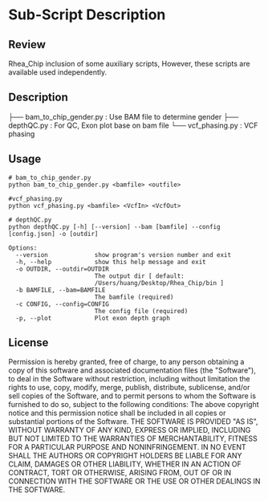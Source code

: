 ﻿
# Sub-Script Description


## Review

Rhea_Chip inclusion of some auxiliary scripts, However, these scripts are available used independently.

## Description

├── bam_to_chip_gender.py : Use BAM file to determine gender
├── depthQC.py : For QC, Exon plot base on bam file
└── vcf_phasing.py : VCF phasing

## Usage
```
# bam_to_chip_gender.py
python bam_to_chip_gender.py <bamfile> <outfile>

#vcf_phasing.py
python vcf_phasing.py <bamfile> <VcfIn> <VcfOut>

# depthQC.py 
python depthQC.py [-h] [--version] --bam [bamfile] --config [config.json] -o [outdir]

Options:
  --version             show program's version number and exit
  -h, --help            show this help message and exit
  -o OUTDIR, --outdir=OUTDIR
                        The output dir [ default:
                        /Users/huang/Desktop/Rhea_Chip/bin ]
  -b BAMFILE, --bam=BAMFILE
                        The bamfile (required)
  -c CONFIG, --config=CONFIG
                        The config file (required)
  -p, --plot            Plot exon depth graph

```

## License

Permission is hereby granted, free of charge, to any person obtaining a copy of this software and associated documentation files (the "Software"), to deal in the Software without restriction, including without limitation the rights to use, copy, modify, merge, publish, distribute, sublicense, and/or sell copies of the Software, and to permit persons to whom the Software is furnished to do so, subject to the following conditions:
The above copyright notice and this permission notice shall be included in all copies or substantial portions of the Software.
THE SOFTWARE IS PROVIDED "AS IS", WITHOUT WARRANTY OF ANY KIND, EXPRESS OR IMPLIED, INCLUDING BUT NOT LIMITED TO THE WARRANTIES OF MERCHANTABILITY, FITNESS FOR A PARTICULAR PURPOSE AND NONINFRINGEMENT. IN NO EVENT SHALL THE AUTHORS OR COPYRIGHT HOLDERS BE LIABLE FOR ANY CLAIM, DAMAGES OR OTHER LIABILITY, WHETHER IN AN ACTION OF CONTRACT, TORT OR OTHERWISE, ARISING FROM, OUT OF OR IN CONNECTION WITH THE SOFTWARE OR THE USE OR OTHER DEALINGS IN THE SOFTWARE.

